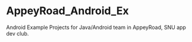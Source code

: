 # AppeyRoad_Android_Ex

Android Example Projects for Java/Android team in AppeyRoad, SNU app dev club.
